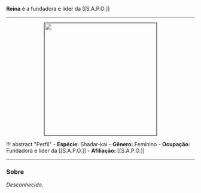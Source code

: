 **Reina** é a fundadora e líder da [[S.A.P.O.]]

---

<div style="text-align: center;">
<img src="https://i.imgur.com/5Q0h9Ft.png" width="300" height="300" style="border: 1px solid black;">
</div>

!!! abstract "Perfil"
	- **Espécie:** Shadar-kai
	- **Gênero:** Feminino
	- **Ocupação:** Fundadora e líder da [[S.A.P.O.]]
	- **Afiliação:** [[S.A.P.O.]]

---

### Sobre

*Desconhecido.*


